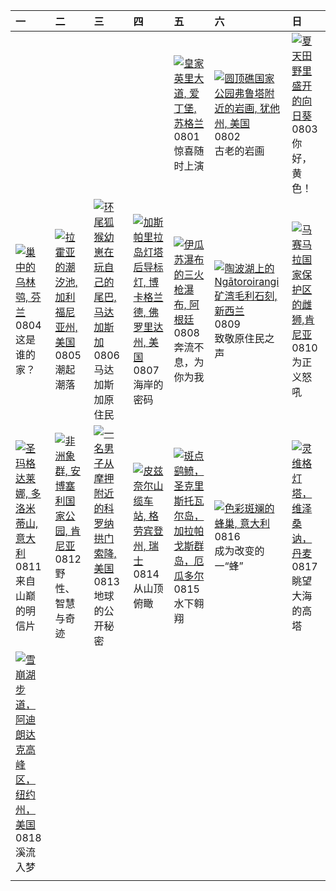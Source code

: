 | 一                                                                                                                                                                                                | 二                                                                                                                                                                                                      | 三                                                                                                                                                                                          | 四                                                                                                                                                                                                           | 五                                                                                                                                                                                                        | 六                                                                                                                                                                                                         | 日                                                                                                                                                                                                |
|:-------------------------------------------------------------------------------------------------------------------------------------------------------------------------------------------------|:-------------------------------------------------------------------------------------------------------------------------------------------------------------------------------------------------------|:-------------------------------------------------------------------------------------------------------------------------------------------------------------------------------------------|:------------------------------------------------------------------------------------------------------------------------------------------------------------------------------------------------------------|:---------------------------------------------------------------------------------------------------------------------------------------------------------------------------------------------------------|:----------------------------------------------------------------------------------------------------------------------------------------------------------------------------------------------------------|:-------------------------------------------------------------------------------------------------------------------------------------------------------------------------------------------------|
|                                                                                                                                                                                                  |                                                                                                                                                                                                        |                                                                                                                                                                                            |                                                                                                                                                                                                             | [![](https://www.bing.com/th?id=OHR.EdinburghFringe_ZH-CN5243292664_320x240.jpg "皇家英里大道, 爱丁堡, 苏格兰")](https://www.bing.com/th?id=OHR.EdinburghFringe_ZH-CN5243292664_UHD.jpg)<br>0801<br>惊喜随时上演           | [![](https://www.bing.com/th?id=OHR.FruitaPetroglyphs_ZH-CN5423905955_320x240.jpg "圆顶礁国家公园弗鲁塔附近的岩画, 犹他州, 美国")](https://www.bing.com/th?id=OHR.FruitaPetroglyphs_ZH-CN5423905955_UHD.jpg)<br>0802<br>古老的岩画 | [![](https://www.bing.com/th?id=OHR.HappySunflower_ZH-CN5840993161_320x240.jpg "夏天田野里盛开的向日葵")](https://www.bing.com/th?id=OHR.HappySunflower_ZH-CN5840993161_UHD.jpg)<br>0803<br>你好，黄色！          |
| [![](https://www.bing.com/th?id=OHR.LaplandOwl_ZH-CN6070251232_320x240.jpg "巢中的乌林鸮, 芬兰")](https://www.bing.com/th?id=OHR.LaplandOwl_ZH-CN6070251232_UHD.jpg)<br>0804<br>这是谁的家？                   | [![](https://www.bing.com/th?id=OHR.CaliforniaTidepool_ZH-CN6273815361_320x240.jpg "拉霍亚的潮汐池‌, 加利福尼亚州, 美国")](https://www.bing.com/th?id=OHR.CaliforniaTidepool_ZH-CN6273815361_UHD.jpg)<br>0805<br>潮起潮落 | [![](https://www.bing.com/th?id=OHR.BabyLemur_ZH-CN6617977758_320x240.jpg "环尾狐猴幼崽在玩自己的尾巴‌, 马达加斯加")](https://www.bing.com/th?id=OHR.BabyLemur_ZH-CN6617977758_UHD.jpg)<br>0806<br>马达加斯加原住民  | [![](https://www.bing.com/th?id=OHR.GasparillaLight_ZH-CN6855683859_320x240.jpg "加斯帕里拉岛灯塔后导标灯, 博卡格兰德, 佛罗里达州, 美国")](https://www.bing.com/th?id=OHR.GasparillaLight_ZH-CN6855683859_UHD.jpg)<br>0807<br>海岸的密码 | [![](https://www.bing.com/th?id=OHR.IguazuArgentina_ZH-CN4457051931_320x240.jpg "伊瓜苏瀑布的三火枪瀑布, 阿根廷")](https://www.bing.com/th?id=OHR.IguazuArgentina_ZH-CN4457051931_UHD.jpg)<br>0808<br>奔流不息，为你为我        | [![](https://www.bing.com/th?id=OHR.MaoriRock_ZH-CN5614685493_320x240.jpg "陶波湖上的 Ngātoroirangi 矿湾毛利石刻, 新西兰")](https://www.bing.com/th?id=OHR.MaoriRock_ZH-CN5614685493_UHD.jpg)<br>0809<br>致敬原住民之声        | [![](https://www.bing.com/th?id=OHR.LionessKenya_ZH-CN6791029673_320x240.jpg "马赛马拉国家保护区的雌狮,肯尼亚")](https://www.bing.com/th?id=OHR.LionessKenya_ZH-CN6791029673_UHD.jpg)<br>0810<br>为正义怒吼          |
| [![](https://www.bing.com/th?id=OHR.SantaMaddalena_ZH-CN7421083295_320x240.jpg "圣玛格达莱娜, 多洛米蒂山, 意大利")](https://www.bing.com/th?id=OHR.SantaMaddalena_ZH-CN7421083295_UHD.jpg)<br>0811<br>来自山巅的明信片 | [![](https://www.bing.com/th?id=OHR.KenyaElephants_ZH-CN7587207512_320x240.jpg "非洲象群, 安博塞利国家公园, 肯尼亚")](https://www.bing.com/th?id=OHR.KenyaElephants_ZH-CN7587207512_UHD.jpg)<br>0812<br>野性、智慧与奇迹      | [![](https://www.bing.com/th?id=OHR.CoronaArch_ZH-CN5406267193_320x240.jpg "一名男子从摩押附近的科罗纳拱门索降, 美国")](https://www.bing.com/th?id=OHR.CoronaArch_ZH-CN5406267193_UHD.jpg)<br>0813<br>地球的公开秘密 | [![](https://www.bing.com/th?id=OHR.PizNairPeak_ZH-CN8209144138_320x240.jpg "皮兹奈尔山缆车站, 格劳宾登州, 瑞士")](https://www.bing.com/th?id=OHR.PizNairPeak_ZH-CN8209144138_UHD.jpg)<br>0814<br>从山顶俯瞰                    | [![](https://www.bing.com/th?id=OHR.SpottedEagleRay_ZH-CN9894613260_320x240.jpg "斑点鹞鲼，圣克里斯托瓦尔岛‌，‌加拉帕戈斯群岛，厄瓜多尔")](https://www.bing.com/th?id=OHR.SpottedEagleRay_ZH-CN9894613260_UHD.jpg)<br>0815<br>水下翱翔 | [![](https://www.bing.com/th?id=OHR.ColorfulBeehives_ZH-CN0180195770_320x240.jpg "色彩斑斓的蜂巢, 意大利")](https://www.bing.com/th?id=OHR.ColorfulBeehives_ZH-CN0180195770_UHD.jpg)<br>0816<br>成为改变的一“蜂”           | [![](https://www.bing.com/th?id=OHR.LyngvigLighthouse_ZH-CN0836204503_320x240.jpg "灵维格灯塔，维泽桑讷，丹麦")](https://www.bing.com/th?id=OHR.LyngvigLighthouse_ZH-CN0836204503_UHD.jpg)<br>0817<br>眺望大海的高塔 |
| [![](https://www.bing.com/th?id=OHR.AvalancheLake_ZH-CN1442576083_320x240.jpg "雪崩湖步道，阿迪朗达克高峰区，纽约州，美国")](https://www.bing.com/th?id=OHR.AvalancheLake_ZH-CN1442576083_UHD.jpg)<br>0818<br>溪流入梦    |                                                                                                                                                                                                        |                                                                                                                                                                                            |                                                                                                                                                                                                             |                                                                                                                                                                                                          |                                                                                                                                                                                                           |                                                                                                                                                                                                  |
|                                                                                                                                                                                                  |                                                                                                                                                                                                        |                                                                                                                                                                                            |                                                                                                                                                                                                             |                                                                                                                                                                                                          |                                                                                                                                                                                                           |                                                                                                                                                                                                  |